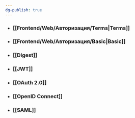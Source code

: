 ```yaml
---
dg-publish: true
---
```

- ### [[Frontend/Web/Авторизация/Terms|Terms]]
- ### [[Frontend/Web/Авторизация/Basic|Basic]]
- ### [[Digest]]
- ### [[JWT]]
- ### [[OAuth 2.0]]
- ### [[OpenID Connect]]
- ### [[SAML]]